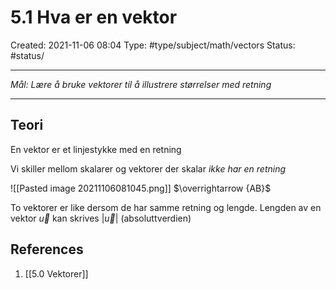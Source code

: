 # 5.1 Hva er en vektor
Created: 2021-11-06 08:04
Type: #type/subject/math/vectors 
Status: #status/

---

*Mål: Lære å bruke vektorer til å illustrere størrelser med retning*

---

## Teori

En vektor er et linjestykke med en retning

Vi skiller mellom skalarer og vektorer der skalar *ikke har en retning*

![[Pasted image 20211106081045.png]]
$\overrightarrow {AB}$

To vektorer er like dersom de har samme retning og lengde.
Lengden av en vektor $\vec u$ kan skrives $\left|\vec u\right|$ (absoluttverdien)

## References
1. [[5.0 Vektorer]]